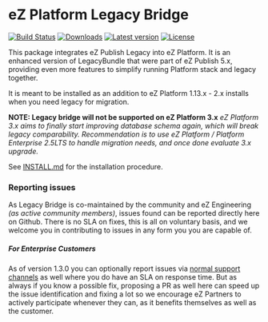# eZ Platform Legacy Bridge

[![Build Status](https://img.shields.io/travis/ezsystems/LegacyBridge.svg?style=flat-square)](https://travis-ci.org/ezsystems/LegacyBridge)
[![Downloads](https://img.shields.io/packagist/dt/netgen/ezpublish-legacy-bridge.svg?style=flat-square)](https://packagist.org/packages/netgen/ezpublish-legacy-bridge)
[![Latest version](https://img.shields.io/packagist/v/netgen/ezpublish-legacy-bridge.svg?style=flat-square)](https://packagist.org/packages/netgen/ezpublish-legacy-bridge)
[![License](https://img.shields.io/github/license/ezsystems/LegacyBridge.svg?style=flat-square)](LICENSE)

This package integrates eZ Publish Legacy into eZ Platform. It is an enhanced version of LegacyBundle that were part of
eZ Publish 5.x, providing even more features to simplify running Platform stack and legacy together.

It is meant to be installed as an addition to eZ Platform 1.13.x - 2.x installs when you need legacy for migration.

**NOTE: Legacy bridge will not be supported on eZ Platform 3.x**
_eZ Platform 3.x aims to finally start improving database schema again, which will break legacy comparability.
Recommendation is to use eZ Platform / Platform Enterprise 2.5LTS to handle migration needs, and once done evaluate 3.x upgrade._

See [INSTALL.md](INSTALL.md) for the installation procedure.

### Reporting issues

As Legacy Bridge is co-maintained by the community and eZ Engineering *(as active community members)*, issues found can be reported directly here on Github.
There is no SLA on fixes, this is all on voluntary basis, and we welcome you in contributing to issues in any form you you are capable of.


##### For Enterprise Customers

As of version 1.3.0 you can optionally report issues via [normal support channels](https://support.ez.no) as well where you do have an SLA on response time.
But as always if you know a possible fix, proposing a PR as well here can speed up the issue identification and fixing a lot so we encourage eZ Partners to actively participate whenever they can, as it benefits themselves as well as the customer.
